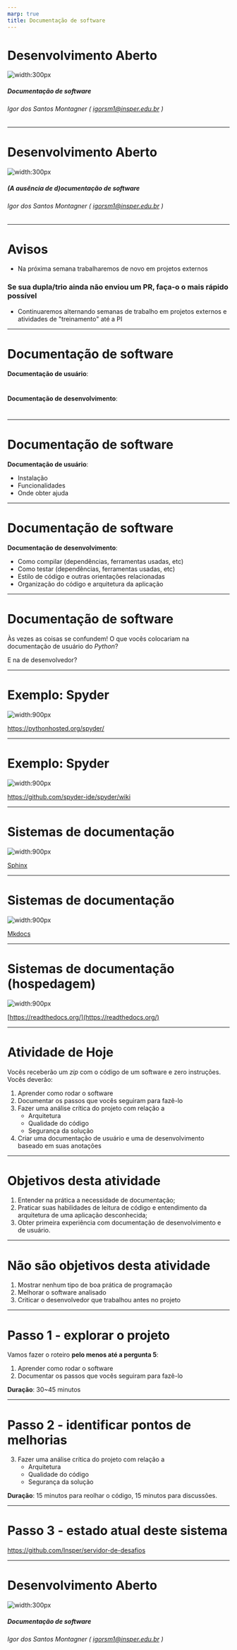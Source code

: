 ```yaml
---
marp: true
title: Documentação de software
---
```


Desenvolvimento Aberto
===

![width:300px](capa.svg)

##### Documentação de software


###### Igor dos Santos Montagner ( [igorsm1@insper.edu.br](mailto:igorsm1@insper.edu.br) )

---

Desenvolvimento Aberto
===

![width:300px](capa.svg)

##### (A ausência de d)ocumentação de software


###### Igor dos Santos Montagner ( [igorsm1@insper.edu.br](mailto:igorsm1@insper.edu.br) )

---
# Avisos

* Na próxima semana trabalharemos de novo em projetos externos

### Se sua dupla/trio ainda não enviou um PR, faça-o o mais rápido possível

* Continuaremos alternando semanas de trabalho em projetos externos e atividades de "treinamento" até a PI

---
# Documentação de software

**Documentação de usuário**:

#

#

#

**Documentação de desenvolvimento**:

#

#

#

---
# Documentação de software

**Documentação de usuário**:

- Instalação
- Funcionalidades
- Onde obter ajuda

---
# Documentação de software

**Documentação de desenvolvimento**:

- Como compilar (dependências, ferramentas usadas, etc)
- Como testar (dependências, ferramentas usadas, etc)
- Estilo de código e outras orientações relacionadas
- Organização do código e arquitetura da aplicação

---
# Documentação de software

Às vezes as coisas se confundem! O que vocês colocariam na documentação de usuário do *Python*?

E na de desenvolvedor?

---
# Exemplo: Spyder

![width:900px](spyder-user.png)

https://pythonhosted.org/spyder/

---
# Exemplo: Spyder

![width:900px](spyder-dev.png)

https://github.com/spyder-ide/spyder/wiki

---
# Sistemas de documentação

![width:900px](sphinx.png)

[Sphinx](http://www.sphinx-doc.org/en/master/)

---
# Sistemas de documentação

![width:900px](mkdocs.png)

[Mkdocs](www.mkdocs.org)

---
# Sistemas de documentação (hospedagem)

![width:900px](readthedocs.png)

[https://readthedocs.org/](https://readthedocs.org/)

---
# Atividade de Hoje

Vocês receberão um *zip* com o código de um software e zero instruções. Vocês deverão:

1. Aprender como rodar o software
2. Documentar os passos que vocês seguiram para fazê-lo
3. Fazer uma análise crítica do projeto com relação a
	- Arquitetura
	- Qualidade do código
	- Segurança da solução
4. Criar uma documentação de usuário e uma de desenvolvimento baseado em suas anotações

---

# Objetivos desta atividade

1. Entender na prática a necessidade de documentação;
2. Praticar suas habilidades de leitura de código e entendimento da arquitetura de uma aplicação desconhecida;
3. Obter primeira experiência com documentação de desenvolvimento e de usuário.

---

# Não são objetivos desta atividade

1. Mostrar nenhum tipo de boa prática de programação
2. Melhorar o software analisado
3. Criticar o desenvolvedor que trabalhou antes no projeto

---

# Passo 1 - explorar o projeto

Vamos fazer o roteiro **pelo menos até a pergunta 5**: 

1. Aprender como rodar o software
2. Documentar os passos que vocês seguiram para fazê-lo


**Duração**: 30~45 minutos

---
# Passo 2 - identificar pontos de melhorias

3. Fazer uma análise crítica do projeto com relação a
	- Arquitetura
	- Qualidade do código
	- Segurança da solução

**Duração**: 15 minutos para reolhar o código, 15 minutos para discussões.

---

# Passo 3 - estado atual deste sistema

https://github.com/Insper/servidor-de-desafios



---
Desenvolvimento Aberto
===

![width:300px](capa.svg)

##### Documentação de software


###### Igor dos Santos Montagner ( [igorsm1@insper.edu.br](mailto:igorsm1@insper.edu.br) )
